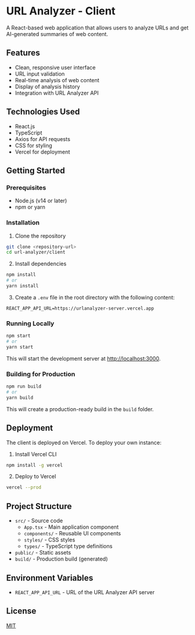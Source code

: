 # URL Analyzer - Client

A React-based web application that allows users to analyze URLs and get AI-generated summaries of web content.

## Features

- Clean, responsive user interface
- URL input validation
- Real-time analysis of web content
- Display of analysis history
- Integration with URL Analyzer API

## Technologies Used

- React.js
- TypeScript
- Axios for API requests
- CSS for styling
- Vercel for deployment

## Getting Started

### Prerequisites

- Node.js (v14 or later)
- npm or yarn

### Installation

1. Clone the repository

```bash
git clone <repository-url>
cd url-analyzer/client
```

2. Install dependencies

```bash
npm install
# or
yarn install
```

3. Create a `.env` file in the root directory with the following content:

```
REACT_APP_API_URL=https://urlanalyzer-server.vercel.app
```

### Running Locally

```bash
npm start
# or
yarn start
```

This will start the development server at [http://localhost:3000](http://localhost:3000).

### Building for Production

```bash
npm run build
# or
yarn build
```

This will create a production-ready build in the `build` folder.

## Deployment

The client is deployed on Vercel. To deploy your own instance:

1. Install Vercel CLI

```bash
npm install -g vercel
```

2. Deploy to Vercel

```bash
vercel --prod
```

## Project Structure

- `src/` - Source code
  - `App.tsx` - Main application component
  - `components/` - Reusable UI components
  - `styles/` - CSS styles
  - `types/` - TypeScript type definitions
- `public/` - Static assets
- `build/` - Production build (generated)

## Environment Variables

- `REACT_APP_API_URL` - URL of the URL Analyzer API server

## License

[MIT](LICENSE)
